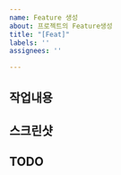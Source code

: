 ```yaml
---
name: Feature 생성
about: 프로젝트의 Feature생성
title: "[Feat]"
labels: ''
assignees: ''

---
```


## 작업내용


## 스크린샷


## TODO
